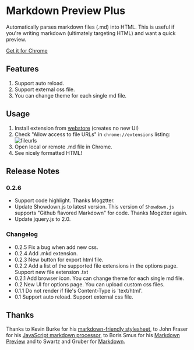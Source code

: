 # Markdown Preview Plus

Automatically parses markdown files (.md) into HTML. This is useful
if you're writing markdown (ultimately targeting HTML) and want a quick
preview.

[Get it for Chrome][webstore]

Features
--------

1. Support auto reload.
1. Support external css file.
1. You can change theme for each single md file.

Usage
--------

1. Install extension from [webstore][] (creates no new UI)
2. Check "Allow access to file URLs" in `chrome://extensions` listing: ![fileurls](http://i.imgur.com/qth3K.png)
3. Open local or remote .md file in Chrome.
4. See nicely formatted HTML!

Release Notes
-----------------

### 0.2.6

* Support code highlight. Thanks Mogztter.
* Update Showdown.js to latest version. This version of `Showdown.js` supports "Github flavored Markdown" for code. Thanks Mogztter again.
* Update jquery.js to 2.0.

### Changelog

* 0.2.5 Fix a bug when add new css.
* 0.2.4 Add .mkd extension.
* 0.2.3 New button for export html file.
* 0.2.2 
    Add a list of the supported file extensions in the options page.
    Support new file extension .txt
* 0.2.1 
    Add browser icon.
    You can change theme for each single md file.
* 0.2 
     New UI for options page.
     You can upload custom css files.
* 0.1.1 Do not render if file's Content-Type is 'text/html'. 
* 0.1
     Support auto reload. 
     Support external css file.

Thanks
-------

Thanks to Kevin Burke for his [markdown-friendly stylesheet][style],
to John Fraser for his [JavaScript markdown processor][showdown],
to Boris Smus for his [Markdown Preview][mp] and to
Swartz and Gruber for [Markdown][md].

[webstore]: https://chrome.google.com/webstore/detail/markdown-preview-plus/febilkbfcbhebfnokafefeacimjdckgl
[style]: http://kevinburke.bitbucket.org/markdowncss
[showdown]: https://github.com/coreyti/showdown
[md]: http://en.wikipedia.org/wiki/Markdown
[mp]: https://github.com/borismus/markdown-preview


